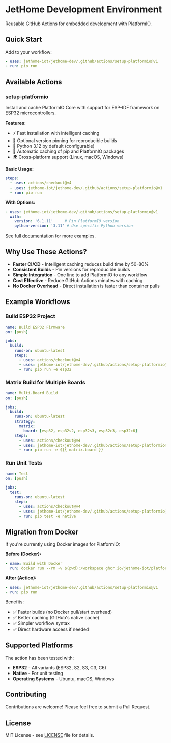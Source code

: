 # JetHome Development Environment

Reusable GitHub Actions for embedded development with PlatformIO.

## Quick Start

Add to your workflow:

```yaml
- uses: jethome-iot/jethome-dev/.github/actions/setup-platformio@v1
- run: pio run
```

## Available Actions

### setup-platformio

Install and cache PlatformIO Core with support for ESP-IDF framework on ESP32 microcontrollers.

**Features:**
- ⚡ Fast installation with intelligent caching
- 📌 Optional version pinning for reproducible builds  
- 🔧 Python 3.12 by default (configurable)
- 💾 Automatic caching of pip and PlatformIO packages
- 🌍 Cross-platform support (Linux, macOS, Windows)

**Basic Usage:**

```yaml
steps:
  - uses: actions/checkout@v4
  - uses: jethome-iot/jethome-dev/.github/actions/setup-platformio@v1
  - run: pio run
```

**With Options:**

```yaml
- uses: jethome-iot/jethome-dev/.github/actions/setup-platformio@v1
  with:
    version: '6.1.11'     # Pin PlatformIO version
    python-version: '3.11' # Use specific Python version
```

See [full documentation](.github/actions/setup-platformio/README.md) for more examples.

## Why Use These Actions?

- **Faster CI/CD** - Intelligent caching reduces build time by 50-80%
- **Consistent Builds** - Pin versions for reproducible builds
- **Simple Integration** - One line to add PlatformIO to any workflow
- **Cost Effective** - Reduce GitHub Actions minutes with caching
- **No Docker Overhead** - Direct installation is faster than container pulls

## Example Workflows

### Build ESP32 Project

```yaml
name: Build ESP32 Firmware
on: [push]

jobs:
  build:
    runs-on: ubuntu-latest
    steps:
      - uses: actions/checkout@v4
      - uses: jethome-iot/jethome-dev/.github/actions/setup-platformio@v1
      - run: pio run -e esp32
```

### Matrix Build for Multiple Boards

```yaml
name: Multi-Board Build
on: [push]

jobs:
  build:
    runs-on: ubuntu-latest
    strategy:
      matrix:
        board: [esp32, esp32s2, esp32s3, esp32c3, esp32c6]
    steps:
      - uses: actions/checkout@v4
      - uses: jethome-iot/jethome-dev/.github/actions/setup-platformio@v1
      - run: pio run -e ${{ matrix.board }}
```

### Run Unit Tests

```yaml
name: Test
on: [push]

jobs:
  test:
    runs-on: ubuntu-latest
    steps:
      - uses: actions/checkout@v4
      - uses: jethome-iot/jethome-dev/.github/actions/setup-platformio@v1
      - run: pio test -e native
```

## Migration from Docker

If you're currently using Docker images for PlatformIO:

**Before (Docker):**
```yaml
- name: Build with Docker
  run: docker run --rm -v $(pwd):/workspace ghcr.io/jethome-iot/platformio:latest pio run
```

**After (Action):**
```yaml
- uses: jethome-iot/jethome-dev/.github/actions/setup-platformio@v1
- run: pio run
```

Benefits:
- ✅ Faster builds (no Docker pull/start overhead)
- ✅ Better caching (GitHub's native cache)
- ✅ Simpler workflow syntax
- ✅ Direct hardware access if needed

## Supported Platforms

The action has been tested with:
- **ESP32** - All variants (ESP32, S2, S3, C3, C6)
- **Native** - For unit testing
- **Operating Systems** - Ubuntu, macOS, Windows

## Contributing

Contributions are welcome! Please feel free to submit a Pull Request.

## License

MIT License - see [LICENSE](LICENSE) file for details.
